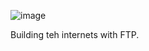 ![image](https://user-images.githubusercontent.com/257028/84696512-79b5b100-af01-11ea-8c9d-935178de2980.png)

Building teh internets with FTP.
